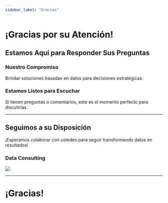 ```yaml
---
sidebar_label: "Gracias"
---
```


# **¡Gracias por su Atención!**

## **Estamos Aquí para Responder Sus Preguntas**

### **Nuestro Compromiso**
Brindar soluciones basadas en datos para decisiones estratégicas. 

### **Estamos Listos para Escuchar**
Si tienen preguntas o comentarios, este es el momento perfecto para discutirlas.

---

## **Seguimos a su Disposición**

¡Esperamos colaborar con ustedes para seguir transformando datos en resultados!

### **Data Consulting**
![](/data-consulting-site/img/data-consulting-logo.jpeg)

---

# **¡Gracias!**
